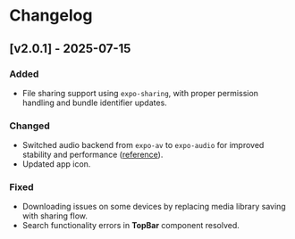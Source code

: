 # Changelog

## [v2.0.1] - 2025-07-15

### Added
- File sharing support using `expo-sharing`, with proper permission handling and bundle identifier updates.

### Changed
- Switched audio backend from `expo-av` to `expo-audio` for improved stability and performance ([reference](https://www.reddit.com/r/reactnative/comments/1lzpqrl/comment/n34j1k8/)).
- Updated app icon.

### Fixed
- Downloading issues on some devices by replacing media library saving with sharing flow.
- Search functionality errors in **TopBar** component resolved.
